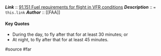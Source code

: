 ***Link***      :: [91.151 Fuel requirements for flight in VFR conditions](https://www.ecfr.gov/current/title-14/chapter-I/subchapter-F/part-91/subpart-B/subject-group-ECFR4d5279ba676bedc/section-91.151)
***Description***      :: `= this.link`
***Author*** :: [[FAA]]

#### Key Quotes
* During the day, to fly after that for at least 30 minutes; or
* At night, to fly after that for at least 45 minutes.

#source #far